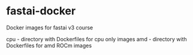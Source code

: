 # fastai-docker
Docker images for fastai v3 course

cpu - directory with Dockerfiles for cpu only images
amd - directory with Dockerfiles for amd ROCm images
